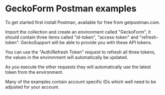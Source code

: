 # GeckoForm Postman examples

To get started first install Postman, available for free from getpostman.com.

Import the collection and create an environment called "GeckoForm", it should contain three items called "id-token", "access-token" and "refresh-token".
GeckoSupport will be able to provide you with these API tokens.

You can use the "Auth/Refresh Token" request to refresh all three tokens, the values in the environment will automatically be updated.

As you execute the other requests they will automatically use the latest token from the environment.

Many of the examples contain account specific IDs which well need to be adjusted for your account.
